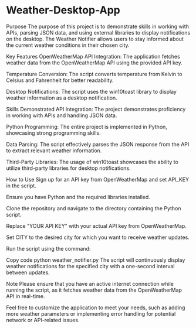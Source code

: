 # Weather-Desktop-App

Purpose
The purpose of this project is to demonstrate skills in working with APIs, parsing JSON data, and using external libraries to display notifications on the desktop. The Weather Notifier allows users to stay informed about the current weather conditions in their chosen city.

Key Features
OpenWeatherMap API Integration: The application fetches weather data from the OpenWeatherMap API using the provided API key.

Temperature Conversion: The script converts temperature from Kelvin to Celsius and Fahrenheit for better readability.

Desktop Notifications: The script uses the win10toast library to display weather information as a desktop notification.

Skills Demonstrated
API Integration: The project demonstrates proficiency in working with APIs and handling JSON data.

Python Programming: The entire project is implemented in Python, showcasing strong programming skills.

Data Parsing: The script effectively parses the JSON response from the API to extract relevant weather information.

Third-Party Libraries: The usage of win10toast showcases the ability to utilize third-party libraries for desktop notifications.

How to Use
Sign up for an API key from OpenWeatherMap and set API_KEY in the script.

Ensure you have Python and the required libraries installed.

Clone the repository and navigate to the directory containing the Python script.

Replace "YOUR API KEY" with your actual API key from OpenWeatherMap.

Set CITY to the desired city for which you want to receive weather updates.

Run the script using the command:

Copy code
python weather_notifier.py
The script will continuously display weather notifications for the specified city with a one-second interval between updates.

Note
Please ensure that you have an active internet connection while running the script, as it fetches weather data from the OpenWeatherMap API in real-time.

Feel free to customize the application to meet your needs, such as adding more weather parameters or implementing error handling for potential network or API-related issues.
